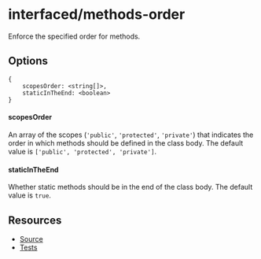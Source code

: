 # interfaced/methods-order

Enforce the specified order for methods.

## Options

```
{
	scopesOrder: <string[]>,
	staticInTheEnd: <boolean>
}
```

#### scopesOrder

An array of the scopes (`'public'`, `'protected'`, `'private'`) that indicates the order in which methods should be defined in the class body.
The default value is `['public', 'protected', 'private']`.

#### staticInTheEnd

Whether static methods should be in the end of the class body. The default value is `true`.

## Resources

* [Source](../../lib/rules/methods-order.js)
* [Tests](../../test/eslint/rules/methods-order.js)
